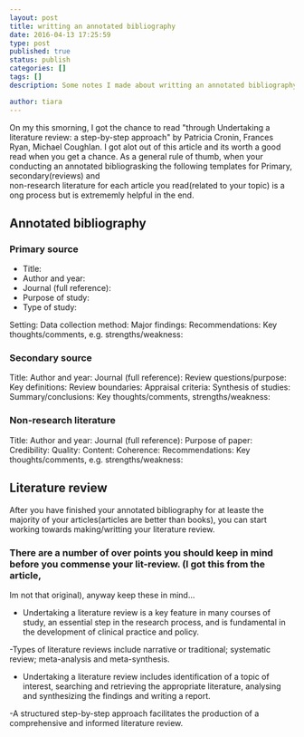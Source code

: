 ```yaml
---
layout: post
title: writting an annotated bibliography
date: 2016-04-13 17:25:59
type: post
published: true
status: publish
categories: []
tags: []
description: Some notes I made about writting an annotated bibliography

author: tiara 
---
```


On my this smorning, I got the chance to read "through Undertaking a literature review:
a step-by-step approach" by Patricia Cronin, Frances Ryan, Michael Coughlan. I got alot out of this article 
and its worth a good read when you get a chance. 
As a general rule of thumb, when your conducting an annotated bibliograsking the following templates for Primary, secondary(reviews) and  
non-research literature for each article you read(related to your topic) is a ong process but is extrememly helpful in the end. 

## Annotated bibliography

### Primary source 

* Title: 
* Author and year: 
* Journal (full reference): 
* Purpose of study: 
* Type of study: 

Setting: 
Data collection method: 
Major findings: 
Recommendations: 
Key thoughts/comments, 
e.g. strengths/weakness: 

### Secondary source 

Title: 
Author and year: 
Journal (full reference): 
Review questions/purpose: 
Key definitions: 
Review boundaries: 
Appraisal criteria: 
Synthesis of studies: 
Summary/conclusions: 
Key thoughts/comments, 
strengths/weakness: 
 
### Non-research literature 
 
Title:
Author and year:
Journal (full reference):
Purpose of paper:
Credibility:
Quality:
Content:
Coherence:
Recommendations:
Key thoughts/comments,
e.g. strengths/weakness:

## Literature review

After you have finished your annotated bibliography for at leaste the majority of your articles(articles are better than books),
you can start working towards making/writting your literature review. 

### There are a number of over points you should keep in mind before you commense your lit-review. (I got this from the article,
Im not that original), anyway keep these in mind...

- Undertaking a literature review is a key feature in many courses of study,
an essential step in the research process, and is fundamental in the
development of clinical practice and policy.

-Types of literature reviews include narrative or traditional; systematic review;
meta-analysis and meta-synthesis.

- Undertaking a literature review includes identification of a topic of interest,
searching and retrieving the appropriate literature, analysing and synthesizing
the findings and writing a report.

-A structured step-by-step approach facilitates the production of a comprehensive
and informed literature review.
